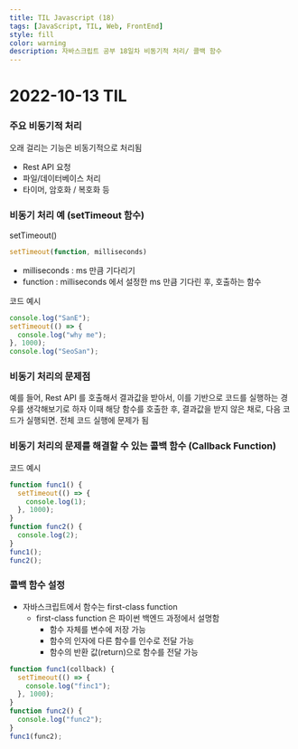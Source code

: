 ```yaml
---
title: TIL Javascript (18)
tags: [JavaScript, TIL, Web, FrontEnd]
style: fill
color: warning
description: 자바스크립트 공부 18일차 비동기적 처리/ 콜백 함수
---
```


# 2022-10-13 TIL

### 주요 비동기적 처리

오래 걸리는 기능은 비동기적으로 처리됨

- Rest API 요청
- 파일/데이터베이스 처리
- 타이머, 암호화 / 복호화 등

### 비동기 처리 예 (setTimeout 함수)

setTimeout()

```jsx
setTimeout(function, milliseconds)
```

- milliseconds : ms 만큼 기다리기
- function : milliseconds 에서 설정한 ms 만큼 기다린 후, 호출하는 함수

코드 예시

```jsx
console.log("SanE");
setTimeout(() => {
  console.log("why me");
}, 1000);
console.log("SeoSan");
```

### 비동기 처리의 문제점

예를 들어, Rest API 를 호출해서 결과값을 받아서, 이를 기반으로 코드를 실행하는 경우를 생각해보기로 하자 이때 해당 함수를 호출한 후, 결과값을 받지 않은 채로, 다음 코드가 실행되면. 전체 코드 실행에 문제가 됨

### 비동기 처리의 문제를 해결할 수 있는 콜백 함수 (Callback Function)

코드 예시

```jsx
function func1() {
  setTimeout(() => {
    console.log(1);
  }, 1000);
}
function func2() {
  console.log(2);
}
func1();
func2();
```

### 콜백 함수 설정

- 자바스크립트에서 함수는 first-class function
  - first-class function 은 파이썬 백엔드 과정에서 설명함
    - 함수 자체를 변수에 저장 가능
    - 함수의 인자에 다른 함수를 인수로 전달 가능
    - 함수의 반환 값(return)으로 함수를 전달 가능

```jsx
function func1(collback) {
  setTimeout(() => {
    console.log("finc1");
  }, 1000);
}
function func2() {
  console.log("func2");
}
func1(func2);
```

